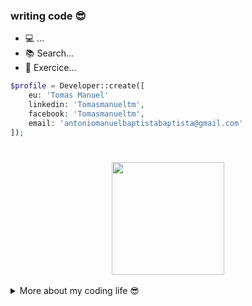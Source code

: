 ### writing code 😎
  - 💻 ...
  - 📚 Search...
  - 🎯 Exercice...


```php
$profile = Developer::create([
    eu: 'Tomas Manuel'
    linkedin: 'Tomasmanueltm',
    facebook: 'Tomasmanueltm',
    email: 'antoniomanuelbaptistabaptista@gmail.com'
]);
```
#
<center align="center"><img height="180em" src="https://github-readme-stats.vercel.app/api/top-langs/?username=tomasmanueltm&layout=compact&langs_count=7&theme=material-palenight"/></center>
<br/>
<details>
    <summary>More about my coding life 😎</summary>
    <br/>
    <div align="center" >
    <a href="https://github.com/tomasmanueltm">
    <img src="https://github-readme-streak-stats.herokuapp.com?user=tomasmanueltm&theme=dark&hide_border=true"/>
    <img height="180em" src="https://github-readme-stats.vercel.app/api?username=tomasmanueltm&show_icons=true&theme=material-palenight&include_all_commits=true&count_private=true"/></div>
</details>

